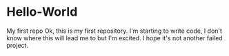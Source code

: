# Hello-World
My first repo
Ok, this is my first repository. I'm starting to write code, I don't know where this will lead me to but I'm excited.
I hope it's not another failed project.
